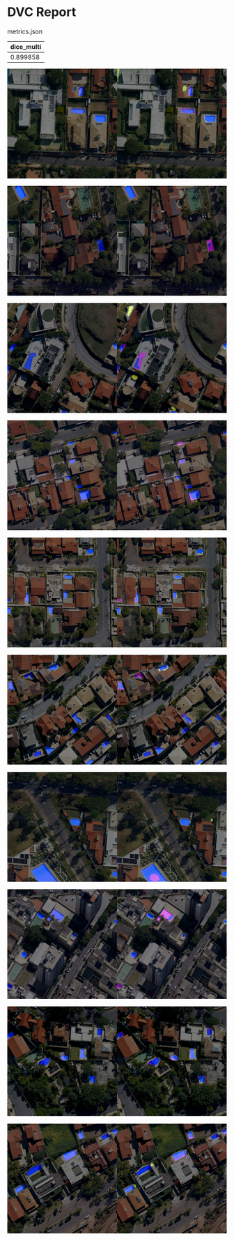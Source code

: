 # DVC Report

metrics.json

|   dice_multi |
|--------------|
|     0.899858 |

![REGION_1-24_0_1024_0_1024.png](plots/images/REGION_1-24_0_1024_0_1024.png)

![REGION_1-24_1136_2160_1024_2048.png](plots/images/REGION_1-24_1136_2160_1024_2048.png)

![REGION_3-25_1136_2160_0_1024.png](plots/images/REGION_3-25_1136_2160_0_1024.png)

![REGION_3-8_1024_2048_2816_3840.png](plots/images/REGION_3-8_1024_2048_2816_3840.png)

![REGION_4-12_0_1024_2816_3840.png](plots/images/REGION_4-12_0_1024_2816_3840.png)

![REGION_4-12_1136_2160_2048_3072.png](plots/images/REGION_4-12_1136_2160_2048_3072.png)

![REGION_5-7_1136_2160_1024_2048.png](plots/images/REGION_5-7_1136_2160_1024_2048.png)

![REGION_7-3_0_1024_2048_3072.png](plots/images/REGION_7-3_0_1024_2048_3072.png)

![REGION_8-24_0_1024_1024_2048.png](plots/images/REGION_8-24_0_1024_1024_2048.png)

![REGION_8-24_1024_2048_2048_3072.png](plots/images/REGION_8-24_1024_2048_2048_3072.png)
